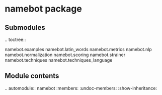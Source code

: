 namebot package
===============

Submodules
----------

.. toctree::

   namebot.examples
   namebot.latin_words
   namebot.metrics
   namebot.nlp
   namebot.normalization
   namebot.scoring
   namebot.strainer
   namebot.techniques
   namebot.techniques_language

Module contents
---------------

.. automodule:: namebot
    :members:
    :undoc-members:
    :show-inheritance:
